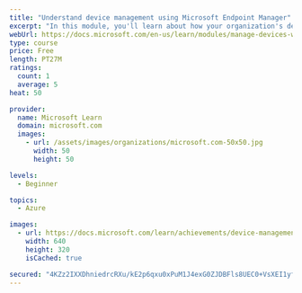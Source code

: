 ```yaml
---
title: "Understand device management using Microsoft Endpoint Manager"
excerpt: "In this module, you'll learn about how your organization's devices can be provisioned and managed. Additionally, you will learn about the different types of enrollment methods available using Microsoft Endpoint Manager."
webUrl: https://docs.microsoft.com/en-us/learn/modules/manage-devices-with-microsoft-endpoint-manager/
type: course
price: Free
length: PT27M
ratings:
  count: 1
  average: 5
heat: 50

provider:
  name: Microsoft Learn
  domain: microsoft.com
  images:
    - url: /assets/images/organizations/microsoft.com-50x50.jpg
      width: 50
      height: 50

levels:
  - Beginner

topics:
  - Azure

images:
  - url: https://docs.microsoft.com/learn/achievements/device-management-with-microsoft-endpoint-manager-social.png
    width: 640
    height: 320
    isCached: true

secured: "4KZz2IXXDhniedrcRXu/kE2p6qxu0xPuM1J4exG0ZJDBFls8UEC0+VsXEI1yf+Y+wuCOnXAIu8bLbHuskorBPpGVh4SNXpkb2jc5HbgqCYnbf3evOT7ztilDJt4i2i7JmImSNsfVQbHmEGTv4GsHBApgP1mdztnVplyH09LQAEyopEkBrfBu+CorA73v7mo4XJLQ1u5KnH6IDHCnsOOFm0UPG11KdxKmDe29qwDm/J3+Ae+yRLgIoT877pSM4CYcYOvF/sRUorG7BrM02DLR15YWv9k2gfalfs+qxaosj8quzKA7HGnTm8LUmA951wFiwCsq/mTPJMKs3wWbgPm6FZUqgAJUZmPDDVpFqCmRuAqCPxPUW0TJzZDxKWOUUaMb0hysrurEBsFHxl3UbBQc8oO4vOIdod+UBRLY6G62pyc=;oUcVg+pT5kHtH0YINj2ESg=="
---
```


